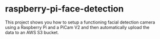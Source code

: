 # raspberry-pi-face-detection
This project shows you how to setup a functioning facial detection camera using a Raspberry Pi and a PiCam V2 and then automatically upload the data to an AWS S3 bucket.
